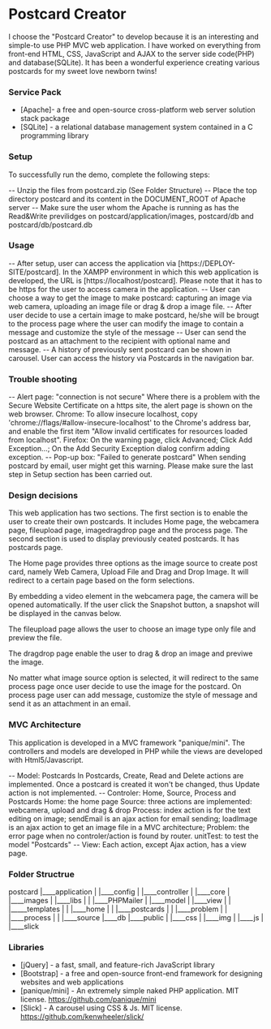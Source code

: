 # Postcard Creator

I choose the "Postcard Creator" to develop because it is an interesting and simple-to use PHP MVC web application. 
I have worked on everything from front-end HTML, CSS, JavaScript and AJAX to the server side code(PHP) and 
database(SQLite). It has been a wonderful experience creating various postcards for my sweet love newborn twins!
 
### Service Pack

* [Apache]- a free and open-source cross-platform web server solution stack package 
* [SQLite] - a relational database management system contained in a C programming library

### Setup

To successfully run the demo, complete the following steps:

  -- Unzip the files from postcard.zip (See Folder Structure)
  -- Place the top directory postcard and its content in the DOCUMENT_ROOT of Apache server
  -- Make sure the user whom the Apache is running as has the Read&Write previlidges on 
     postcard/application/images, postcard/db and postcard/db/postcard.db

### Usage

  -- After setup, user can access the application via [https://DEPLOY-SITE/postcard]. In the XAMPP
     environment in which this web application is developed, the URL is [https://localhost/postcard].
     Please note that it has to be https for the user to access camera in the application.
  -- User can choose a way to get the image to make postcard: capturing an image via web camera,
     uploading an image file or drag & drop a image file.
  -- After user decide to use a certain image to make postcard, he/she will be brougt to the process
     page where the user can modify the image to contain a message and customize the style of the message
  -- User can send the postcard as an attachment to the recipient with optional name and message.
  -- A history of previously sent postcard can be shown in carousel. User can access the history via
     Postcards in the navigation bar.

### Trouble shooting

  -- Alert page: "connection is not secure"
     Where there is a problem with the Secure Website Certificate on a https site, the alert page is shown 
     on the web browser. 
     Chrome: To allow insecure localhost, copy 'chrome://flags/#allow-insecure-localhost' to the Chrome's
     address bar, and enable the first item "Allow invalid certificates for resources loaded from localhost".
     Firefox: On the warning page, click Advanced; Click Add Exception…; On the Add Security Exception dialog
     confirm adding exception.
  -- Pop-up box: "Failed to generate postcard"
     When sending postcard by email, user might get this warning. Please make sure the last step in Setup section
     has been carried out.
     

### Design decisions
This web application has two sections. The first section is to enable the user to create their own postcards.
It includes Home page, the webcamera page, fileupload page, imagedragdrop page and the process page. The second 
section is used to display previously ceated postcards. It has postcards page.

The Home page provides three options as the image source to create post card, namely Web Camera, Upload File and 
Drag and Drop Image. It will redirect to a certain page based on the form selections. 

By embedding a video element in the webcamera page, the camera will be opened automatically. If the user click 
the Snapshot button, a snapshot will be displayed in the canvas below.

The fileupload page allows the user to choose an image type only file and preview the file.

The dragdrop page enable the user to drag & drop an image and previwe the image.

No matter what image source option is selected, it will redirect to the same process page once user decide to 
use the image for the postcard. On process page user can add message, customize the style of message and 
send it as an attachment in an email.

### MVC Architecture
This application is developed in a MVC framework "panique/mini". The controllers and models are developed in PHP 
while the views are developed with Html5/Javascript.

  -- Model: Postcards
     In Postcards, Create, Read and Delete actions are implemented. Once a postcard is created it won't be
     changed, thus Update action is not implemented.
  -- Controler: Home, Source, Process and Postcards
     Home: the home page
     Source: three actions are implemented: webcamera, upload and drag & drop
     Process: index action is for the text editing on image; sendEmail is an ajax action for email sending; 
              loadImage is an ajax action to get an image file in a MVC architecture;
     Problem: the error page when no controler/action is found by router.
     unitTest: to test the model "Postcards"
  -- View: Each action, except Ajax action, has a view page.

### Folder Structrue

postcard
|____application
| |____config
| |____controller
| |____core
| |____images
| |____libs
| | |____PHPMailer
| |____model
| |____view
| | |_____templates
| | |____home
| | |____postcards
| | |____problem
| | |____process
| | |____source
|____db
|____public
| |____css
| |____img
| |____js
| |____slick

### Libraries

* [jQuery] - a fast, small, and feature-rich JavaScript library
* [Bootstrap] -  a free and open-source front-end framework for designing websites and web applications
* [panique/mini] - An extremely simple naked PHP application. MIT license. <https://github.com/panique/mini>
* [Slick] - A carousel using CSS & Js. MIT license. <https://github.com/kenwheeler/slick/>
